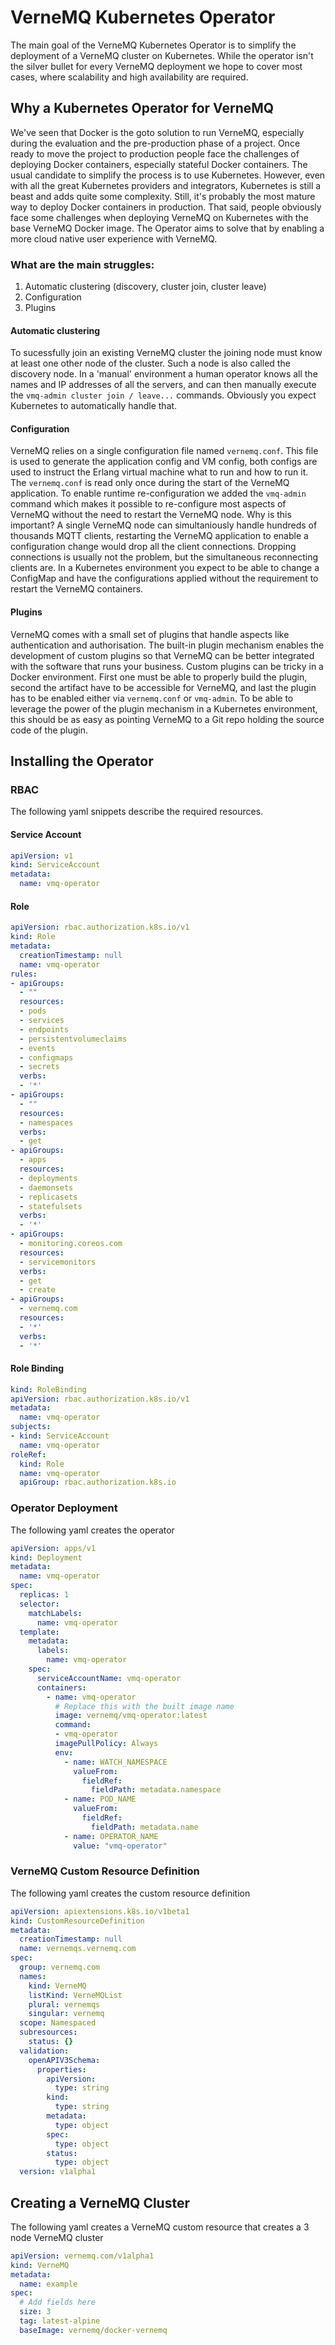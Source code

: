 # VerneMQ Kubernetes Operator

The main goal of the VerneMQ Kubernetes Operator is to simplify the deployment of a VerneMQ cluster on Kubernetes. While the operator isn't the silver bullet for every VerneMQ deployment we hope to cover most cases, where scalability and high availability are required. 

## Why a Kubernetes Operator for VerneMQ

We've seen that Docker is the goto solution to run VerneMQ, especially during the evaluation and the pre-production phase of a project. Once ready to move the project to production people face the challenges of deploying Docker containers, especially stateful Docker containers. The usual candidate to simplify the process is to use Kubernetes. However, even with all the great Kubernetes providers and integrators, Kubernetes is still a beast and adds quite some complexity. Still, it's probably the most mature way to deploy Docker containers in production. That said, people obviously face some challenges when deploying VerneMQ on Kubernetes with the base VerneMQ Docker image. The Operator aims to solve that by enabling a more cloud native user experience with VerneMQ. 

### What are the main struggles:

1. Automatic clustering (discovery, cluster join, cluster leave)
2. Configuration
3. Plugins


#### Automatic clustering

To sucessfully join an existing VerneMQ cluster the joining node must know at least one other node of the cluster. Such a node is also called the discovery node. In a 'manual' environment a human operator knows all the names and IP addresses of all the servers, and can then manually execute the `vmq-admin cluster join / leave...` commands. Obviously you expect Kubernetes to automatically handle that.

#### Configuration

VerneMQ relies on a single configuration file named `vernemq.conf`. This file is used to generate the application config and VM config, both configs are used to instruct the Erlang virtual machine what to run and how to run it. The `vernemq.conf` is read only once during the start of the VerneMQ application. To enable runtime re-configuration we added the `vmq-admin` command which makes it possible to re-configure most aspects of VerneMQ without the need to restart the VerneMQ node. Why is this important? A single VerneMQ node can simultaniously handle hundreds of thousands MQTT clients, restarting the VerneMQ application to enable a configuration change would drop all the client connections. Dropping connections is usually not the problem, but the simultaneous reconnecting clients are.
In a Kubernetes environment you expect to be able to change a ConfigMap and have the configurations applied without the requirement to restart the VerneMQ containers.

#### Plugins

VerneMQ comes with a small set of plugins that handle aspects like authentication and authorisation. The built-in plugin mechanism enables the development of custom plugins so that VerneMQ can be better integrated with the software that runs your business. Custom plugins can be tricky in a Docker environment. First one must be able to properly build the plugin, second the artifact have to be accessible for VerneMQ, and last the plugin has to be enabled either via `vernemq.conf` or `vmq-admin`. To be able to leverage the power of the plugin mechanism in a Kubernetes environment, this should be as easy as pointing VerneMQ to a Git repo holding the source code of the plugin. 

## Installing the Operator

### RBAC

The following yaml snippets describe the required resources.

#### Service Account

```yaml
apiVersion: v1
kind: ServiceAccount
metadata:
  name: vmq-operator
```

#### Role
```yaml
apiVersion: rbac.authorization.k8s.io/v1
kind: Role
metadata:
  creationTimestamp: null
  name: vmq-operator
rules:
- apiGroups:
  - ""
  resources:
  - pods
  - services
  - endpoints
  - persistentvolumeclaims
  - events
  - configmaps
  - secrets
  verbs:
  - '*'
- apiGroups:
  - ""
  resources:
  - namespaces
  verbs:
  - get
- apiGroups:
  - apps
  resources:
  - deployments
  - daemonsets
  - replicasets
  - statefulsets
  verbs:
  - '*'
- apiGroups:
  - monitoring.coreos.com
  resources:
  - servicemonitors
  verbs:
  - get
  - create
- apiGroups:
  - vernemq.com
  resources:
  - '*'
  verbs:
  - '*'
```

#### Role Binding
```yaml
kind: RoleBinding
apiVersion: rbac.authorization.k8s.io/v1
metadata:
  name: vmq-operator
subjects:
- kind: ServiceAccount
  name: vmq-operator
roleRef:
  kind: Role
  name: vmq-operator
  apiGroup: rbac.authorization.k8s.io
```

### Operator Deployment

The following yaml creates the operator

```yaml
apiVersion: apps/v1
kind: Deployment
metadata:
  name: vmq-operator
spec:
  replicas: 1
  selector:
    matchLabels:
      name: vmq-operator
  template:
    metadata:
      labels:
        name: vmq-operator
    spec:
      serviceAccountName: vmq-operator
      containers:
        - name: vmq-operator
          # Replace this with the built image name
          image: vernemq/vmq-operator:latest
          command:
          - vmq-operator
          imagePullPolicy: Always
          env:
            - name: WATCH_NAMESPACE
              valueFrom:
                fieldRef:
                  fieldPath: metadata.namespace
            - name: POD_NAME
              valueFrom:
                fieldRef:
                  fieldPath: metadata.name
            - name: OPERATOR_NAME
              value: "vmq-operator"
```

### VerneMQ Custom Resource Definition

The following yaml creates the custom resource definition

```yaml
apiVersion: apiextensions.k8s.io/v1beta1
kind: CustomResourceDefinition
metadata:
  creationTimestamp: null
  name: vernemqs.vernemq.com
spec:
  group: vernemq.com
  names:
    kind: VerneMQ
    listKind: VerneMQList
    plural: vernemqs
    singular: vernemq
  scope: Namespaced
  subresources:
    status: {}
  validation:
    openAPIV3Schema:
      properties:
        apiVersion:
          type: string
        kind:
          type: string
        metadata:
          type: object
        spec:
          type: object
        status:
          type: object
  version: v1alpha1
```

## Creating a VerneMQ Cluster

The following yaml creates a VerneMQ custom resource that creates a 3 node VerneMQ cluster

```yaml
apiVersion: vernemq.com/v1alpha1
kind: VerneMQ
metadata:
  name: example
spec:
  # Add fields here
  size: 3
  tag: latest-alpine
  baseImage: vernemq/docker-vernemq
```
